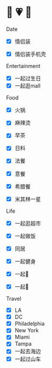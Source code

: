 # 🐒 💗 🦊

Date
- [x] 情侣装
- [x] 情侣装手机壳


Entertainment
- [x] 一起过生日
- [x] 一起逛mall

Food
- [x] 火锅
- [x] 麻辣烫
- [x] 早茶
- [x] 日料
- [x] 法餐
- [x] 意餐
- [x] 希腊餐
- [x] 米其林一星


Life
- [x] 一起逛超市
- [x] 一起做饭
- [x] 同居
- [x] 一起健身
- [x] 一起🏸️
- [x] 一起🏀


Travel
- [x] LA
- [x] DC
- [x] Philadelphia
- [x] New York
- [x] Miami
- [x] Tampa
- [x] 一起去海边
- [x] 一起过山车
